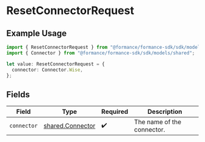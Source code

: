 # ResetConnectorRequest

## Example Usage

```typescript
import { ResetConnectorRequest } from "@formance/formance-sdk/sdk/models/operations";
import { Connector } from "@formance/formance-sdk/sdk/models/shared";

let value: ResetConnectorRequest = {
  connector: Connector.Wise,
};
```

## Fields

| Field                                                       | Type                                                        | Required                                                    | Description                                                 |
| ----------------------------------------------------------- | ----------------------------------------------------------- | ----------------------------------------------------------- | ----------------------------------------------------------- |
| `connector`                                                 | [shared.Connector](../../../sdk/models/shared/connector.md) | :heavy_check_mark:                                          | The name of the connector.                                  |